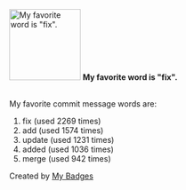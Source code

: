 <img src="https://my-badges.github.io/my-badges/favorite-word.png" alt="My favorite word is &quot;fix&quot;." title="My favorite word is &quot;fix&quot;." width="128">
<strong>My favorite word is &quot;fix&quot;.</strong>
<br><br>

My favorite commit message words are:

1. fix (used 2269 times)
2. add (used 1574 times)
3. update (used 1231 times)
4. added (used 1036 times)
5. merge (used 942 times)


Created by <a href="https://github.com/my-badges/my-badges">My Badges</a>